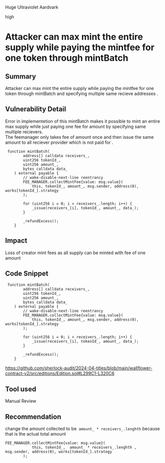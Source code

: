 Huge Ultraviolet Aardvark

high

# Attacker can max mint the entire supply while paying the mintfee for one token through mintBatch

## Summary
Attacker can max mint the entire supply while paying the mintfee for one token through mintBatch and specifying multiple same recieve addresses .
## Vulnerability Detail

Error in implementetion of this mintBatch makes it possible to mint an entire max supply while just paying one fee for amount by specifying same multiple recievers.  
The feemanager only takes fee of amount once and then issue the same amount to all reciever provider which is not paid for .
```solidity
 function mintBatch( 
        address[] calldata receivers_,
        uint256 tokenId_,
        uint256 amount_,
        bytes calldata data_
    ) external payable {
        // wake-disable-next-line reentrancy
        FEE_MANAGER.collectMintFee{value: msg.value}(
            this, tokenId_, amount_, msg.sender, address(0), works[tokenId_].strategy
        );

        for (uint256 i = 0; i < receivers_.length; i++) {
            _issue(receivers_[i], tokenId_, amount_, data_);
        }

        _refundExcess();
    }
```

## Impact
Loss of  creator  mint fees as all supply can be minted with fee of one amount 

## Code Snippet


```solidity
 function mintBatch( 
        address[] calldata receivers_,
        uint256 tokenId_,
        uint256 amount_,
        bytes calldata data_
    ) external payable {
        // wake-disable-next-line reentrancy
        FEE_MANAGER.collectMintFee{value: msg.value}(
            this, tokenId_, amount_, msg.sender, address(0), works[tokenId_].strategy
        );

        for (uint256 i = 0; i < receivers_.length; i++) {
            _issue(receivers_[i], tokenId_, amount_, data_);
        }

        _refundExcess();
    }
```

https://github.com/sherlock-audit/2024-04-titles/blob/main/wallflower-contract-v2/src/editions/Edition.sol#L299C1-L320C6


## Tool used

Manual Review

## Recommendation
change the amount collected to be` amount_ * receivers_.lenghth` because that is the  actual total amount 
```solidity
FEE_MANAGER.collectMintFee{value: msg.value}(
            this, tokenId_,  amount_ * receivers_.lenghth , msg.sender, address(0), works[tokenId_].strategy
        );
```